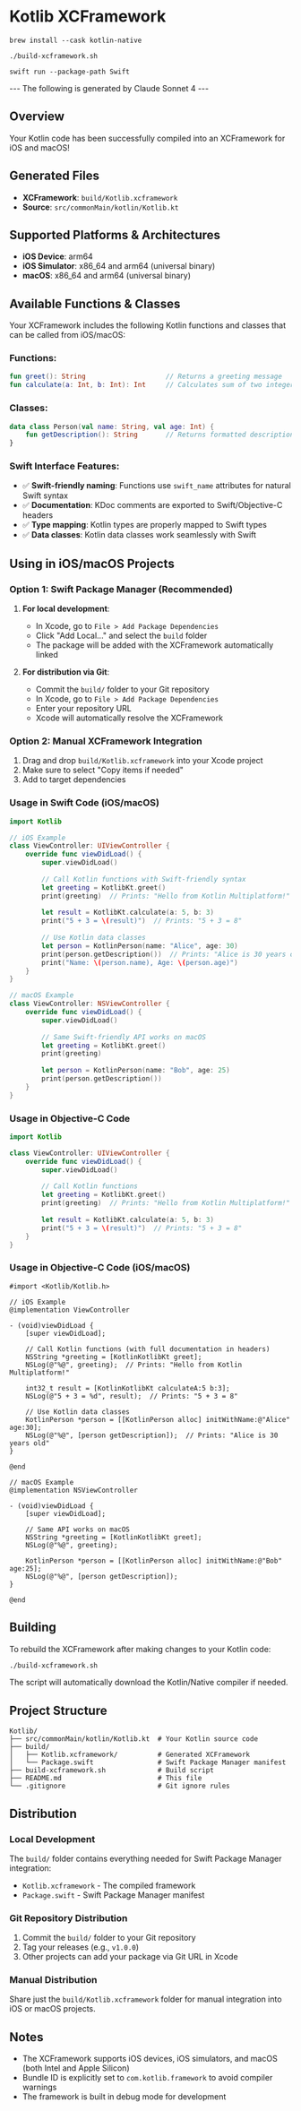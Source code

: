 # Kotlib XCFramework

```shell
brew install --cask kotlin-native

./build-xcframework.sh

swift run --package-path Swift
```


--- The following is generated by Claude Sonnet 4 ---


## Overview
Your Kotlin code has been successfully compiled into an XCFramework for iOS and macOS! 

## Generated Files
- **XCFramework**: `build/Kotlib.xcframework`
- **Source**: `src/commonMain/kotlin/Kotlib.kt`

## Supported Platforms & Architectures
- **iOS Device**: arm64
- **iOS Simulator**: x86_64 and arm64 (universal binary)
- **macOS**: x86_64 and arm64 (universal binary)

## Available Functions & Classes
Your XCFramework includes the following Kotlin functions and classes that can be called from iOS/macOS:

### Functions:
```kotlin
fun greet(): String                    // Returns a greeting message
fun calculate(a: Int, b: Int): Int     // Calculates sum of two integers
```

### Classes:
```kotlin
data class Person(val name: String, val age: Int) {
    fun getDescription(): String       // Returns formatted description
}
```

### Swift Interface Features:
- ✅ **Swift-friendly naming**: Functions use `swift_name` attributes for natural Swift syntax
- ✅ **Documentation**: KDoc comments are exported to Swift/Objective-C headers  
- ✅ **Type mapping**: Kotlin types are properly mapped to Swift types
- ✅ **Data classes**: Kotlin data classes work seamlessly with Swift

## Using in iOS/macOS Projects

### Option 1: Swift Package Manager (Recommended)

1. **For local development**: 
   - In Xcode, go to `File > Add Package Dependencies`
   - Click "Add Local..." and select the `build` folder
   - The package will be added with the XCFramework automatically linked

2. **For distribution via Git**:
   - Commit the `build/` folder to your Git repository
   - In Xcode, go to `File > Add Package Dependencies`
   - Enter your repository URL
   - Xcode will automatically resolve the XCFramework

### Option 2: Manual XCFramework Integration

1. Drag and drop `build/Kotlib.xcframework` into your Xcode project
2. Make sure to select "Copy items if needed"
3. Add to target dependencies

### Usage in Swift Code (iOS/macOS)

```swift
import Kotlib

// iOS Example
class ViewController: UIViewController {
    override func viewDidLoad() {
        super.viewDidLoad()
        
        // Call Kotlin functions with Swift-friendly syntax
        let greeting = KotlibKt.greet()
        print(greeting)  // Prints: "Hello from Kotlin Multiplatform!"
        
        let result = KotlibKt.calculate(a: 5, b: 3)
        print("5 + 3 = \(result)")  // Prints: "5 + 3 = 8"
        
        // Use Kotlin data classes
        let person = KotlinPerson(name: "Alice", age: 30)
        print(person.getDescription())  // Prints: "Alice is 30 years old"
        print("Name: \(person.name), Age: \(person.age)")
    }
}

// macOS Example
class ViewController: NSViewController {
    override func viewDidLoad() {
        super.viewDidLoad()
        
        // Same Swift-friendly API works on macOS
        let greeting = KotlibKt.greet()
        print(greeting)
        
        let person = KotlinPerson(name: "Bob", age: 25)
        print(person.getDescription())
    }
}
```

### Usage in Objective-C Code

```swift
import Kotlib

class ViewController: UIViewController {
    override func viewDidLoad() {
        super.viewDidLoad()
        
        // Call Kotlin functions
        let greeting = KotlibKt.greet()
        print(greeting)  // Prints: "Hello from Kotlin Multiplatform!"
        
        let result = KotlibKt.calculate(a: 5, b: 3)
        print("5 + 3 = \(result)")  // Prints: "5 + 3 = 8"
    }
}
```

### Usage in Objective-C Code (iOS/macOS)

```objc
#import <Kotlib/Kotlib.h>

// iOS Example
@implementation ViewController

- (void)viewDidLoad {
    [super viewDidLoad];
    
    // Call Kotlin functions (with full documentation in headers)
    NSString *greeting = [KotlinKotlibKt greet];
    NSLog(@"%@", greeting);  // Prints: "Hello from Kotlin Multiplatform!"
    
    int32_t result = [KotlinKotlibKt calculateA:5 b:3];
    NSLog(@"5 + 3 = %d", result);  // Prints: "5 + 3 = 8"
    
    // Use Kotlin data classes
    KotlinPerson *person = [[KotlinPerson alloc] initWithName:@"Alice" age:30];
    NSLog(@"%@", [person getDescription]);  // Prints: "Alice is 30 years old"
}

@end

// macOS Example  
@implementation NSViewController

- (void)viewDidLoad {
    [super viewDidLoad];
    
    // Same API works on macOS
    NSString *greeting = [KotlinKotlibKt greet];
    NSLog(@"%@", greeting);
    
    KotlinPerson *person = [[KotlinPerson alloc] initWithName:@"Bob" age:25];
    NSLog(@"%@", [person getDescription]);
}

@end
```

## Building
To rebuild the XCFramework after making changes to your Kotlin code:

```bash
./build-xcframework.sh
```

The script will automatically download the Kotlin/Native compiler if needed.

## Project Structure
```
Kotlib/
├── src/commonMain/kotlin/Kotlib.kt  # Your Kotlin source code
├── build/
│   ├── Kotlib.xcframework/          # Generated XCFramework
│   └── Package.swift                # Swift Package Manager manifest
├── build-xcframework.sh             # Build script
├── README.md                        # This file
└── .gitignore                       # Git ignore rules
```

## Distribution

### Local Development
The `build/` folder contains everything needed for Swift Package Manager integration:
- `Kotlib.xcframework` - The compiled framework
- `Package.swift` - Swift Package Manager manifest

### Git Repository Distribution
1. Commit the `build/` folder to your Git repository
2. Tag your releases (e.g., `v1.0.0`) 
3. Other projects can add your package via Git URL in Xcode

### Manual Distribution
Share just the `build/Kotlib.xcframework` folder for manual integration into iOS or macOS projects.

## Notes
- The XCFramework supports iOS devices, iOS simulators, and macOS (both Intel and Apple Silicon)
- Bundle ID is explicitly set to `com.kotlib.framework` to avoid compiler warnings
- The framework is built in debug mode for development
